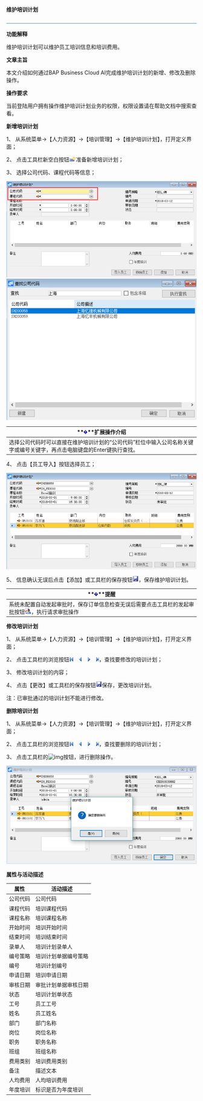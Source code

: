 **维护培训计划**

![img](图片/标题.png)

**功能解释**

维护培训计划可以维护员工培训信息和培训费用。

**文章主旨**

本文介绍如何通过BAP Business Cloud AI完成维护培训计划的新增、修改及删除操作。

**操作要求**

当前登陆用户拥有操作维护培训计划业务的权限，权限设置请在帮助文档中搜索查看。

**新增培训计划**

1、 从系统菜单->【人力资源】->【培训管理】->【维护培训计划】，打开定义界面；

2、 点击工具栏新空白按钮![img](图片/新空白记录.png)准备新增培训计划；

3、 选择公司代码、课程代码等信息；

 ![img](图片/维护1.png) ![img](图片/维护2.png)

| **![img](图片/扩展.png)**扩展操作介绍                  |
| ------------------------------------------------------------ |
| 选择公司代码时可以直接在维护培训计划的“公司代码”栏位中输入公司名称关键字或编号关键字，再点击电脑键盘的Enter键执行查找。 |

4、 点击【员工导入】按钮选择员工；

![img](图片/维护3.png) 

5、 信息确认无误后点击【添加】或工具栏的保存按钮![img](图片/保存.png)，保存维护培训计划。

| **![img](图片/扩展.png)**提醒                          |
| ------------------------------------------------------------ |
| 系统未配置自动发起审批时，保存订单信息检查无误后需要点击工具栏的发起审批按钮![img](图片/审批.png)，执行请求审批操作 |

**修改培训计划**

1、 从系统菜单->【人力资源】->【培训管理】->【维护培训计划】，打开定义界面；

2、 点击工具栏的浏览按钮![img](图片/翻页.png)，查找要修改的培训计划；

3、 修改培训计划的内容；

4、 点击【更改】或工具栏的保存按钮![img](图片/保存.png)保存，更改培训计划。

注：已审批通过的培训计划不能进行修改。

**删除培训计划**

1、 从系统菜单->【人力资源】->【培训管理】->【维护培训计划】，打开定义界面；

2、 点击工具栏的浏览按钮![img](图片/翻页.png)，查找要删除的培训计划；

3、 点击工具栏的![img](图片/删除)按钮，进行删除操作。

![img](图片/维护4.png) 

**属性与活动描述**

| **属性** | **活动描述**   |
| -------------- | -------------------- |
| 公司代码       | 公司代码             |
| 课程代码       | 培训课程代码         |
| 课程名称       | 培训课程名称         |
| 开始时间       | 培训开始时间         |
| 结束时间       | 培训结束时间         |
| 录单人         | 培训计划录单人       |
| 编号策略       | 培训计划单据编号策略 |
| 编号           | 培训计划编号         |
| 申请日期       | 培训申请日期         |
| 审核日期       | 审批计划单据审核日期 |
| 状态           | 培训计划单状态       |
| 工号           | 员工工号             |
| 姓名           | 员工姓名             |
| 部门           | 部门名称             |
| 岗位           | 岗位名称             |
| 职务           | 职务名称             |
| 班组           | 班组名称             |
| 费用类别       | 培训费用类别         |
| 备注           | 描述文本             |
| 人均费用       | 人均培训费用         |
| 年度培训       | 标识是否为年度培训   |

 
